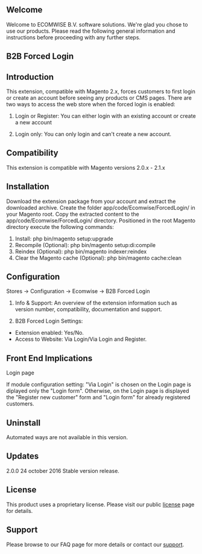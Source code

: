 <h2>Welcome</h2>

Welcome to ECOMWISE B.V. software solutions. We're glad you chose to use our products.
Please read the following general information and instructions before proceeding with any further steps.


<h2>B2B Forced Login</h2>


<h2>Introduction</h2>

This extension, compatible with Magento 2.x, forces customers to first login or create an account before seeing any products or CMS pages. There are two ways to access the web store when the forced login is enabled:

1. Login or Register: You can either login with an existing account or create a new account

2. Login only: You can only login and can't create a new account.


<h2>Compatibility</h2>

This extension is compatible with Magento versions 2.0.x - 2.1.x


<h2>Installation</h2>

Download the extension package from your account and extract the downloaded archive.
Create the folder app/code/Ecomwise/ForcedLogin/ in your Magento root.
Copy the extracted content to the app/code/Ecomwise/ForcedLogin/ directory.
Positioned in the root Magento directory execute the following commands:

1. Install: php bin/magento setup:upgrade
2. Recompile (Optional): php bin/magento setup:di:compile
3. Reindex (Optional): php bin/magento indexer:reindex
4. Clear the Magento cache (Optional): php bin/magento cache:clean

 
<h2>Configuration</h2>

Stores -> Configuration -> Ecomwise -> B2B Forced Login

1. Info & Support: An overview of the extension information such as version number, compatibility, documentation and support.

2. B2B Forced Login Settings:

- Extension enabled: Yes/No.
- Access to Website: Via Login/Via Login and Register.


<h2>Front End Implications</h2>

Login page

If module configuration setting: "Via Login" is chosen on the Login page is diplayed only the "Login form". 
Otherwise, on the Login page is displayed the "Register new customer" form and "Login form" for already registered customers.


<h2>Uninstall</h2>

Automated ways are not available in this version. 


<h2>Updates</h2>

2.0.0
24 october 2016
	Stable version release.


<h2>License</h2>

This product uses a proprietary license. Please visit our public <a href="http://support.b2b-extensions.com/support/solutions/articles/3000059533-ecomwise-license" target="_blank">license</a> page for details.


<h2>Support</h2>

Please browse to our FAQ page for more details or contact our <a href="http://support.b2b-extensions.com" target="_blank">support</a>.
